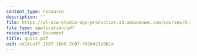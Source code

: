 ```yaml
---
content_type: resource
description: ''
file: https://ol-ocw-studio-app-production.s3.amazonaws.com/courses/6-302-feedback-systems-spring-2007/ce14ca3f15871bb02c077d16421a9b1a_quiz1.pdf
file_type: application/pdf
resourcetype: Document
title: quiz1.pdf
uid: ce14ca3f-1587-1bb0-2c07-7d16421a9b1a
---
```

